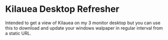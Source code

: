 # Kilauea Desktop Refresher
Intended to get a view of Kilauea on my 3 monitor desktop but you can use this to download and update your windows walpaper in regular interval from a static URL.